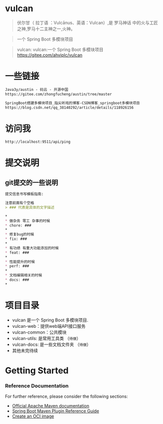 # vulcan

> 伏尔甘（ 拉丁语 ：Vulcānus、英语：Vulcan）,是 罗马神话 中的火与工匠之神,罗马十二主神之一,火神。

> 一个 Spring Boot 多模块项目

> vulcan: vulcan:一个 Spring Boot 多模块项目
> https://gitee.com/ahviplc/vulcan

# 一些链接

```markdown
Java3y/austin - 码云 - 开源中国
https://gitee.com/zhongfucheng/austin/tree/master

SpringBoot搭建多模块项目_指尖听戏的博客-CSDN博客_springboot多模块项目
https://blog.csdn.net/qq_38140292/article/details/118926156
```

# 访问我

```markdown
http://localhost:9511/api/ping
```

# 提交说明

## git提交的一些说明

```markdown
提交信息书写模板指南:

注意前面有个空格
> ### 代表是具体的文字描述

*
* 做杂务 零工 杂事的时候
* chore: ###
*
* 修复bug的时候
* fix: ###
*
* 有功绩 有重大功能添加的时候
* feat: ###
*
* 性能提升的时候
* perf: ###
*
* 文档编辑相关的时候
* docs: ###
*
```

# 项目目录

- vulcan 是一个 Spring Boot 多模块项目.
- vulcan-web：提供web端API接口服务
- vulcan-common：公共模块
- vulcan-utils: 是常用工具类 （`待做`）
- vulcan-docs: 是一些文档文件夹 （`待做`）
- 其他未完待续

# Getting Started

### Reference Documentation

For further reference, please consider the following sections:

* [Official Apache Maven documentation](https://maven.apache.org/guides/index.html)
* [Spring Boot Maven Plugin Reference Guide](https://docs.spring.io/spring-boot/docs/2.7.0/maven-plugin/reference/html/)
* [Create an OCI image](https://docs.spring.io/spring-boot/docs/2.7.0/maven-plugin/reference/html/#build-image)

